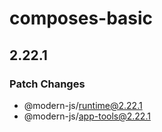# composes-basic

## 2.22.1

### Patch Changes

- @modern-js/runtime@2.22.1
- @modern-js/app-tools@2.22.1
